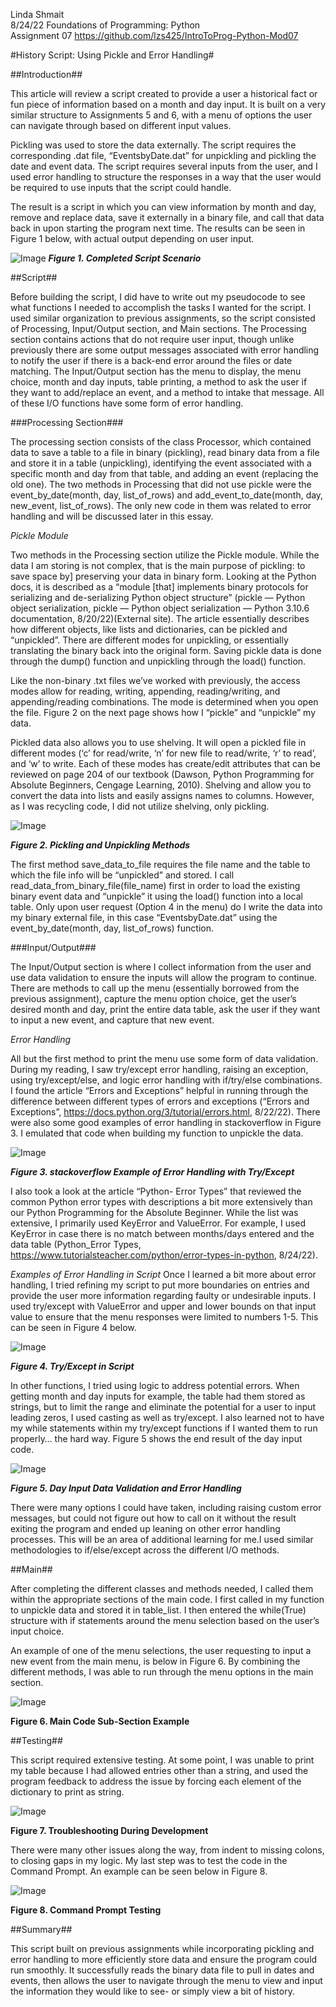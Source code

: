 Linda Shmait  
8/24/22 
Foundations of Programming: Python  
Assignment 07 
https://github.com/lzs425/IntroToProg-Python-Mod07


#History Script: Using Pickle and Error Handling#

##Introduction##

This article will review a script created to provide a user a historical fact or fun piece of information based on a month and day input. It is built on a very
similar structure to Assignments 5 and 6, with a menu of options the user can navigate through based on different input values. 

Pickling was used to store the data externally. The script requires the corresponding .dat file, “EventsbyDate.dat” for unpickling and pickling the date and event
data. The script requires several inputs from the user, and I used error handling to structure the responses in a way that the user would be required to use inputs
that the script could handle. 

The result is a script in which you can view information by month and day, remove and replace data, save it externally in a binary file, and call that data back in upon starting the program next time. The results can be seen in Figure 1 below, with actual output depending on user input.
 
 ![Image](https://github.com/lzs425/IntroToProg-Python-Mod07/blob/main/docs/F1.png)
***Figure 1. Completed Script Scenario***

##Script##

Before building the script, I did have to write out my pseudocode to see what functions I needed to accomplish the tasks I wanted for the script. I used similar
organization to previous assignments, so the script consisted of Processing, Input/Output section, and Main sections. The Processing section contains actions that do
not require user input, though unlike previously there are some output messages associated with error handling to notify the user if there is a back-end error around
the files or date matching. The Input/Output section has the menu to display, the menu choice, month and day inputs, table printing, a method to ask the user if they 
want to add/replace an event, and a method to intake that message.  All of these I/O functions have some form of error handling.

###Processing Section###

The processing section consists of the class Processor, which contained data to save a table to a file in binary (pickling), read binary data from a file and store it
in a table (unpickling), identifying the event associated with a specific month and day from that table, and adding an event (replacing the old one).
The two methods in Processing that did not use pickle were the event_by_date(month, day, list_of_rows) and add_event_to_date(month, day, new_event, list_of_rows). 
The only new code in them was related to error handling and will be discussed later in this essay. 

_Pickle Module_

Two methods in the Processing section utilize the Pickle module. While the data I am storing is not complex, that is the main purpose of pickling: to save space by]
preserving your data in binary form. Looking at the Python docs, it is described as a “module [that] implements binary protocols for serializing and de-serializing
Python object structure” (pickle — Python object serialization, pickle — Python object serialization — Python 3.10.6 documentation, 8/20/22)(External site). 
The article essentially describes how different objects, like lists and dictionaries, can be pickled and “unpickled”. There are different modes for unpickling, or
essentially translating the binary back into the original form. Saving pickle data is done through the dump() function and unpickling through the load() function.  

Like the non-binary .txt files we’ve worked with previously, the access modes allow for reading, writing, appending, reading/writing, and appending/reading
combinations. The mode is determined when you open the file. Figure 2 on the next page shows how I “pickle” and “unpickle” my data. 

Pickled data also allows you to use shelving. It will open a pickled file in different modes (‘c’ for read/write, ‘n’ for new file to read/write, ‘r’ to read’, and
‘w’ to write. Each of these modes has  create/edit attributes that can be reviewed on page 204 of our textbook (Dawson, Python Programming for Absolute Beginners,
Cengage Learning, 2010). Shelving and allow you to convert the data into lists and easily assigns names to columns. However, as I was recycling code, I did not
utilize shelving, only pickling.

 ![Image](https://github.com/lzs425/IntroToProg-Python-Mod07/blob/main/docs/F2.png)
 
 ***Figure 2. Pickling and Unpickling Methods***

The first method save_data_to_file requires the file name and the table to which the file info will be “unpickled” and stored. I call
read_data_from_binary_file(file_name) first in order to load the existing binary event data and “unpickle” it using the load() function into a local table. Only
upon user request (Option 4 in the menu) do I write the data into my binary external file, in this case “EventsbyDate.dat” using the event_by_date(month, day,
list_of_rows) function.

###Input/Output###

The Input/Output section is where I collect information from the user and use data validation to ensure the inputs will allow the program to continue. There are
methods to call up the menu (essentially borrowed from the previous assignment), capture the menu option choice, get the user’s desired month and day, print the
entire data table, ask the user if they want to input a new event, and capture that new event. 

_Error Handling_

All but the first method to print the menu use some form of data validation. During my reading, I saw try/except error handling, raising an exception, using
try/except/else, and logic error handling with if/try/else combinations. I found the article “Errors and Exceptions” helpful in running through the difference between
different types of errors and exceptions (“Errors and Exceptions”, https://docs.python.org/3/tutorial/errors.html, 8/22/22). There were also some good examples of
error handling in stackoverflow in Figure 3. I emulated that code when building my function to unpickle the data. 

![Image](https://github.com/lzs425/IntroToProg-Python-Mod07/blob/main/docs/F3.png)

***Figure 3. stackoverflow Example of Error Handling with Try/Except***

I also took a look at the article “Python- Error Types” that reviewed the common Python error types with descriptions a bit more extensively than our Python
Programming for the Absolute Beginner. While the list was extensive, I primarily used KeyError and ValueError. For example, I used KeyError in case there is no match
between months/days entered and the data table (Python_Error Types, https://www.tutorialsteacher.com/python/error-types-in-python, 8/24/22).

_Examples of Error Handling in Script_
Once I learned a bit more about error handling, I tried refining my script to put more boundaries on entries and provide the user more information regarding faulty or
undesirable inputs. I used try/except with ValueError and upper and lower bounds on that input value to ensure that the menu responses were limited to numbers 1-5.
This can be seen in Figure 4 below.

![Image](https://github.com/lzs425/IntroToProg-Python-Mod07/blob/main/docs/F4.png)

***Figure 4. Try/Except in Script***

In other functions, I tried using logic to address potential errors. When getting month and day inputs for example, the table had them stored as strings, but to limit
the range and eliminate the potential for a user to input leading zeros, I used casting as well as try/except. I also learned not to have my while statements within
my try/except functions if I wanted them to run properly… the hard way. Figure 5 shows the end result of the day input code.
 
![Image](https://github.com/lzs425/IntroToProg-Python-Mod07/blob/main/docs/F2.png)

***Figure 5. Day Input Data Validation and Error Handling***

There were many options I could have taken, including raising custom error messages, but could not figure out how to call on it without the result exiting the program
and ended up leaning on other error handling processes. This will be an area of additional learning for me.I used similar methodologies to if/else/except across the
different I/O methods. 

##Main##

After completing the different classes and methods needed, I called them within the appropriate sections of the main code. I first called in my function to unpickle
data and stored it in table_list. I then entered the while(True) structure with if statements around the menu selection based on the user’s input choice.

An example of one of the menu selections, the user requesting to input a new event from the main menu, is below in Figure 6. By combining the different methods, I was
able to run through the menu options in the main section. 

![Image](https://github.com/lzs425/IntroToProg-Python-Mod07/blob/main/docs/F6.png) 

**Figure 6. Main Code Sub-Section Example**

##Testing##

This script required extensive testing. At some point, I was unable to print my table because I had allowed entries other than a string, and used the program feedback
to address the issue by forcing each element of the dictionary to print as string.  

![Image](https://github.com/lzs425/IntroToProg-Python-Mod07/blob/main/docs/F7.png)

**Figure 7. Troubleshooting During Development**

There were many other issues along the way, from indent to missing colons, to closing gaps in my logic. My last step was to test the code in the Command Prompt. An
example can be seen below in Figure 8.
 
![Image](https://github.com/lzs425/IntroToProg-Python-Mod07/blob/main/docs/F8.png)

**Figure 8. Command Prompt Testing**

##Summary##

This script built on previous assignments while incorporating pickling and error handling to more efficiently store data and ensure the program could run smoothly. It
successfully reads the binary data file to pull in dates and events, then allows the user to navigate through the menu to view and input the information they would
like to see- or simply view a bit of history.

